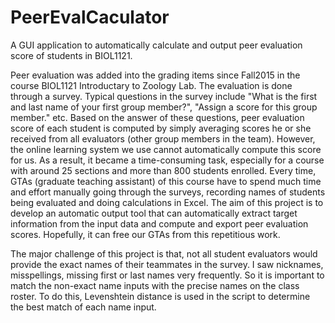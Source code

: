 # PeerEvalCaculator
A GUI application to automatically calculate and output peer evaluation score of students in BIOL1121.

Peer evaluation was added into the grading items since Fall2015 in the course BIOL1121 Introductary to Zoology Lab. The evaluation is done through a survey. Typical questions in the survey include "What is the first and last name of your first group member?", "Assign a score for this group member." etc. Based on the answer of these questions, peer evaluation score of each student is computed by simply averaging scores he or she received from all evaluators (other group members in the team). However, the online learning system we use cannot automatically compute this score for us. As a result, it became a time-consuming task, especially for a course with around 25 sections and more than 800 students enrolled. Every time, GTAs (graduate teaching assistant) of this course have to spend much time and effort manually going through the surveys, recording names of students being evaluated and doing calculations in Excel. The aim of this project is to develop an automatic output tool that can automatically extract target information from the input data and compute and export peer evaluation scores. Hopefully, it can free our GTAs from this repetitious work.

The major challenge of this project is that, not all student evaluators would provide the exact names of their teammates in the survey. I saw nicknames, misspellings, missing first or last names very frequently. So it is important to match the non-exact name inputs with the precise names on the class roster. To do this, Levenshtein distance is used in the script to determine the best match of each name input.   
